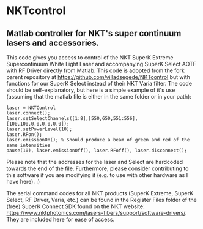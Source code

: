 # NKTcontrol
## Matlab controller for NKT's super continuum lasers and accessories.

This code gives you access to control of the NKT SuperK Extreme Supercontinuum White Light Laser and accompanying SuperK Select AOTF with RF Driver directly from Matlab. This code is adopted from the fork parent repository at https://github.com/villadsegede/NKTcontrol but with functions for our SuperK Select instead of their NKT Varia filter.  The code should be self-explanatory, but here is a simple example of it's use (assuming that the matlab file is either in the same folder or in your path):

```
laser = NKTControl
laser.connect();
laser.setSelectChannels([1:8],[550,650,551:556],[100,100,0,0,0,0,0,0]);
laser.setPowerLevel(10);
laser.RFon();
laser.emissionOn(); % Should produce a beam of green and red of the same intensities
pause(10), laser.emissionOff(), laser.RFoff(), laser.disconnect();
```

Please note that the addresses for the laser and Select are hardcoded towards the end of the file. Furthermore, please consider contributing to this software if you are modifying it (e.g. to use with other hardware as I have here).  :)  

The serial command codes for all NKT products (SuperK Extreme, SuperK Select, RF Driver, Varia, etc.) can be found in the Register Files folder of the (free) SuperK Connect SDK found on the NKT website: https://www.nktphotonics.com/lasers-fibers/support/software-drivers/. They are included here for ease of access.
